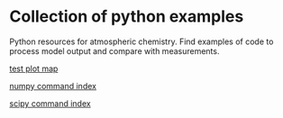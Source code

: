 # Collection of python examples
<!--
.. title: Python examples for atmospheric chemistry
.. date: 2020-03-26
.. tags: atmospheric chemistry python examples gallery
.. description: Based off the Unidata one-stop shop for Python in atmospheric science and meteorology
.. author: rrb
-->

Python resources for atmospheric chemistry. Find examples of code to process model output and compare with measurements.

[test plot map](https://nbviewer.jupyter.org/github/NCAR/CAM-chem/blob/master/docs/jupyter_notebook_examples/plot_map.ipynb) 


[numpy command index](https://numpy.org/doc/stable/genindex.html)

[scipy command index](https://docs.scipy.org/doc/scipy/reference/genindex.html)


